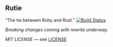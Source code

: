 ## Rutie

“The tie between Ruby and Rust.”
[![Build Status](https://travis-ci.org/danielpclark/rutie.svg?branch=master)](https://travis-ci.org/danielpclark/rutie)

*Breaking changes coming with rewrite underway.*

MIT LICENSE — see [LICENSE](LICENSE)
